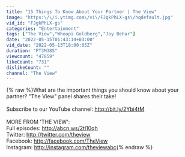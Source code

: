```yaml
---
title: "15 Things To Know About Your Partner | The View"
image: "https:\/\/i.ytimg.com\/vi\/FJgkPhLX-gs\/hqdefault.jpg"
vid_id: "FJgkPhLX-gs"
categories: "Entertainment"
tags: ["The View","Whoopi Goldberg","Joy Behar"]
date: "2022-05-15T01:43:14+03:00"
vid_date: "2022-05-13T18:00:05Z"
duration: "PT3M38S"
viewcount: "47859"
likeCount: "731"
dislikeCount: ""
channel: "The View"
---
```

{% raw %}What are the important things you should know about your partner? &quot;The View&quot; panel shares their take! <br /><br />Subscribe to our YouTube channel: <a rel="nofollow" target="blank" href="http://bit.ly/2Ybi4tM">http://bit.ly/2Ybi4tM</a> <br /><br />MORE FROM 'THE VIEW':<br />Full episodes: <a rel="nofollow" target="blank" href="http://abcn.ws/2tl10qh">http://abcn.ws/2tl10qh</a><br />Twitter: <a rel="nofollow" target="blank" href="http://twitter.com/theview">http://twitter.com/theview</a><br />Facebook: <a rel="nofollow" target="blank" href="http://facebook.com/TheView">http://facebook.com/TheView</a><br />Instagram: <a rel="nofollow" target="blank" href="http://instagram.com/theviewabc">http://instagram.com/theviewabc</a>{% endraw %}
